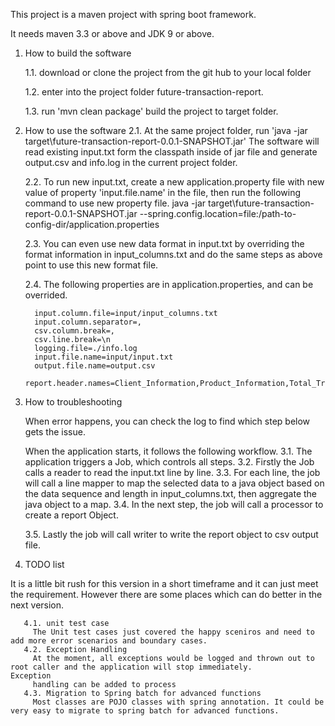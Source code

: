 This project is a maven project with spring boot framework.

It needs  maven 3.3 or above  and JDK 9 or above.

1. How to build the software

     1.1. download or clone the project from the git hub to  your local folder

     1.2. enter into the project folder future-transaction-report.

     1.3. run 'mvn clean package' build the project to target folder.

2. How to use the software
     2.1.  At the same  project folder, run  'java -jar target\future-transaction-report-0.0.1-SNAPSHOT.jar'
          The software will read existing input.txt form the classpath inside of jar file and generate output.csv and info.log
           in the current project folder.

     2.2.   To run new input.txt, create a new application.property file with  new value of property 'input.file.name' 
          in  the file,  then run the following command to use new property file.
          java -jar target\future-transaction-report-0.0.1-SNAPSHOT.jar --spring.config.location=file:/path-to-config-dir/application.properties


     2.3.   You can even use new data format in input.txt by overriding the format information in  input_columns.txt and do the same steps as above 
          point to use this new format file.

     2.4.   The following properties are in application.properties, and can be overrided.

         input.column.file=input/input_columns.txt
         input.column.separator=,
         csv.column.break=,
         csv.line.break=\n
         logging.file=./info.log
         input.file.name=input/input.txt
         output.file.name=output.csv
         report.header.names=Client_Information,Product_Information,Total_Transaction_Amount
         
3. How to troubleshooting
   
   When error happens,  you can check the log to find which step below gets the issue.

   When the application starts,  it follows the following workflow.
       3.1. The application triggers a Job, which controls all steps.
       3.2. Firstly the Job calls a reader to read the input.txt line by line.
       3.3. For each line, the job will call a line mapper to map the selected data
           to a java object based on the data sequence and length in input_columns.txt,
           then aggregate the java object to a map.
      3.4. In the next step,  the job will call a processor to create a report Object.

      3.5. Lastly the job will call writer to write the report object to csv output file.
 
4. TODO list

  It is a little bit rush for this version in a short timeframe and it can just meet the requirement.  However there are some places        which can do better in the next version.
 
       4.1. unit test case
         The Unit test cases just covered the happy sceniros and need to add more error scenarios and boundary cases.
       4.2. Exception Handling
         At the moment, all exceptions would be logged and thrown out to root caller and the application will stop immediately.                  Exception 
         handling can be added to process 
       4.3. Migration to Spring batch for advanced functions 
         Most classes are POJO classes with spring annotation. It could be very easy to migrate to spring batch for advanced functions.
 
